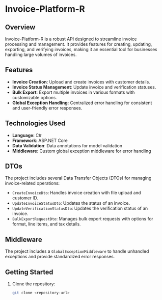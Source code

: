 # Invoice-Platform-R

## Overview
Invoice-Platform-R is a robust API designed to streamline invoice processing and management. It provides features for creating, updating, exporting, and verifying invoices, making it an essential tool for businesses handling large volumes of invoices.

## Features
- **Invoice Creation**: Upload and create invoices with customer details.
- **Invoice Status Management**: Update invoice and verification statuses.
- **Bulk Export**: Export multiple invoices in various formats with customizable options.
- **Global Exception Handling**: Centralized error handling for consistent and user-friendly error responses.

## Technologies Used
- **Language**: C#
- **Framework**: ASP.NET Core
- **Data Validation**: Data annotations for model validation
- **Middleware**: Custom global exception middleware for error handling

## DTOs
The project includes several Data Transfer Objects (DTOs) for managing invoice-related operations:
- `CreateInvoiceDto`: Handles invoice creation with file upload and customer ID.
- `UpdateInvoiceStatusDto`: Updates the status of an invoice.
- `UpdateVerificationStatusDto`: Updates the verification status of an invoice.
- `BulkExportRequestDto`: Manages bulk export requests with options for format, line items, and tax details.

## Middleware
The project includes a `GlobalExceptionMiddleware` to handle unhandled exceptions and provide standardized error responses.

## Getting Started
1. Clone the repository:
   ```bash
   git clone <repository-url>